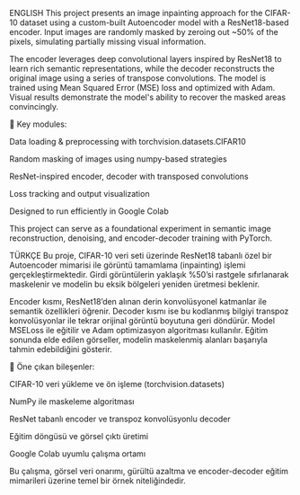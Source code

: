 ENGLISH
This project presents an image inpainting approach for the CIFAR-10 dataset using a custom-built Autoencoder model with a ResNet18-based encoder. Input images are randomly masked by zeroing out ~50% of the pixels, simulating partially missing visual information.

The encoder leverages deep convolutional layers inspired by ResNet18 to learn rich semantic representations, while the decoder reconstructs the original image using a series of transpose convolutions. The model is trained using Mean Squared Error (MSE) loss and optimized with Adam. Visual results demonstrate the model's ability to recover the masked areas convincingly.

📌 Key modules:

Data loading & preprocessing with torchvision.datasets.CIFAR10

Random masking of images using numpy-based strategies

ResNet-inspired encoder, decoder with transposed convolutions

Loss tracking and output visualization

Designed to run efficiently in Google Colab

This project can serve as a foundational experiment in semantic image reconstruction, denoising, and encoder-decoder training with PyTorch.

TÜRKÇE
Bu proje, CIFAR-10 veri seti üzerinde ResNet18 tabanlı özel bir Autoencoder mimarisi ile görüntü tamamlama (inpainting) işlemi gerçekleştirmektedir. Girdi görüntülerin yaklaşık %50’si rastgele sıfırlanarak maskelenir ve modelin bu eksik bölgeleri yeniden üretmesi beklenir.

Encoder kısmı, ResNet18’den alınan derin konvolüsyonel katmanlar ile semantik özellikleri öğrenir. Decoder kısmı ise bu kodlanmış bilgiyi transpoz konvolüsyonlar ile tekrar orijinal görüntü boyutuna geri döndürür. Model MSELoss ile eğitilir ve Adam optimizasyon algoritması kullanılır. Eğitim sonunda elde edilen görseller, modelin maskelenmiş alanları başarıyla tahmin edebildiğini gösterir.

📌 Öne çıkan bileşenler:

CIFAR-10 veri yükleme ve ön işleme (torchvision.datasets)

NumPy ile maskeleme algoritması

ResNet tabanlı encoder ve transpoz konvolüsyonlu decoder

Eğitim döngüsü ve görsel çıktı üretimi

Google Colab uyumlu çalışma ortamı

Bu çalışma, görsel veri onarımı, gürültü azaltma ve encoder-decoder eğitim mimarileri üzerine temel bir örnek niteliğindedir.
